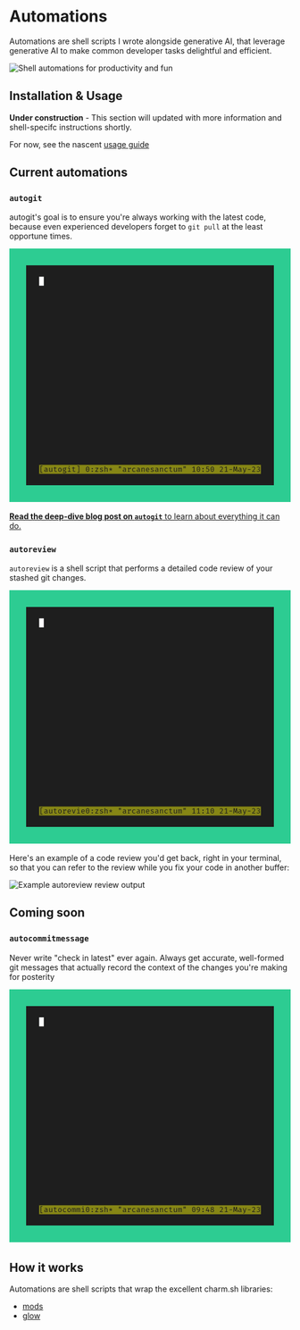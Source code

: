 # Automations

Automations are shell scripts I wrote alongside generative AI, that leverage generative AI to make common developer tasks delightful and efficient. 

![Shell automations for productivity and fun](./docs/automations-logo.png)

## Installation & Usage

**Under construction** - This section will updated with more information and shell-specifc instructions shortly.

For now, see the nascent [usage guide](./docs/usage.md)

## Current automations

### `autogit`

autogit's goal is to ensure you're always working with the latest code, because even experienced developers forget to `git pull` at the least opportune times.

![autogit is a shell script that handles git fetching, branch pruning and more](./docs/autogit.gif)

[**Read the deep-dive blog post on `autogit`** to learn about everything it can do.](https://www.zackproser.com/blog/autogit-introduction)

### `autoreview`

`autoreview` is a shell script that performs a detailed code review of your stashed git changes. 

![Shell automation for automatic local code review](./docs/autoreview.gif)

Here's an example of a code review you'd get back, right in your terminal, so that you can refer to the review while you fix your code in another buffer:

![Example autoreview review output](./docs/autoreview-example.png)

## Coming soon 

### `autocommitmessage`

Never write "check in latest" ever again. Always get accurate, well-formed git messages that actually record the context of the changes you're making for posterity

![auto git commit message writer](./docs/autocommitmessage.gif)

## How it works 

Automations are shell scripts that wrap the excellent charm.sh libraries: 

* [mods](https://github.com/charmbracelet/mods)
* [glow](https://github.com/charmbracelet/glow)
